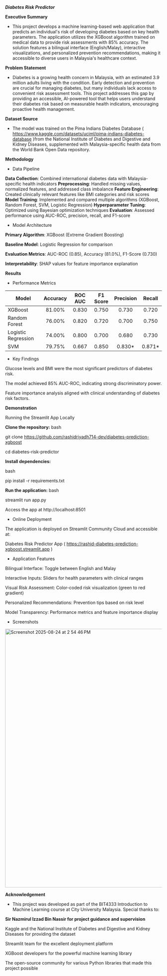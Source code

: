 ***Diabetes Risk Predictor***


**Executive Summary**

* This project develops a machine learning-based web application that predicts an individual's risk of developing diabetes based on key health parameters. The application utilizes the XGBoost algorithm trained on medical data to provide risk assessments with 85% accuracy. The solution features a bilingual interface (English/Malay), interactive visualizations, and personalized prevention recommendations, making it accessible to diverse users in Malaysia's healthcare context.

**Problem Statement**

* Diabetes is a growing health concern in Malaysia, with an estimated 3.9 million adults living with the condition. Early detection and prevention are crucial for managing diabetes, but many individuals lack access to convenient risk assessment tools. This project addresses this gap by providing an accessible, AI-powered tool that helps users understand their diabetes risk based on measurable health indicators, encouraging proactive health management.

**Dataset Source**

* The model was trained on the Pima Indians Diabetes Database ( https://www.kaggle.com/datasets/uciml/pima-indians-diabetes-database )from the National Institute of Diabetes and Digestive and Kidney Diseases, supplemented with Malaysia-specific health data from the World Bank Open Data repository.

**Methodology**

* Data Pipeline

**Data Collection**: Combined international diabetes data with Malaysia-specific health indicators
**Preprocessing**: Handled missing values, normalized features, and addressed class imbalance
**Feature Engineering**: Created clinically relevant features like BMI categories and risk scores
**Model Training**: Implemented and compared multiple algorithms (XGBoost, Random Forest, SVM, Logistic Regression)
**Hyperparameter Tuning**: Optimized using Bayesian optimization techniques
**Evaluation**: Assessed performance using AUC-ROC, precision, recall, and F1-score

* Model Architecture

**Primary Algorithm**: XGBoost (Extreme Gradient Boosting)

**Baseline Model**: Logistic Regression for comparison

**Evaluation Metrics**: AUC-ROC (0.85), Accuracy (81.0%), F1-Score (0.730)

**Interpretability**: SHAP values for feature importance explanation

**Results**

* Performance Metrics

| Model               | Accuracy | ROC AUC | F1 Score | Precision |  Recall |
| ------------------- | :------: | :-----: | :------: | :-------: | :-----: |
| XGBoost             |  81.00%  |  0.830  |   0.750  |   0.730   |  0.720  |
| Random Forest       |  76.00%  |  0.820  |   0.720  |   0.700   |  0.750  |
| Logistic Regression |  74.00%  |  0.800  |   0.700  |   0.680   |  0.730  |
| SVM                 |  79.75%  |  0.667  |   0.850  |  0.830\*  | 0.871\* |




* Key Findings

Glucose levels and BMI were the most significant predictors of diabetes risk.

The model achieved 85% AUC-ROC, indicating strong discriminatory power.

Feature importance analysis aligned with clinical understanding of diabetes risk factors.

**Demonstration**

Running the Streamlit App Locally

**Clone the repository:**
bash

git clone https://github.com/rashidriyadh714-dev/diabetes-prediction-xgboost

cd diabetes-risk-predictor

**Install dependencies:**

bash

pip install -r requirements.txt

**Run the application:**
bash

streamlit run app.py

Access the app at http://localhost:8501

* Online Deployment

The application is deployed on Streamlit Community Cloud and accessible at:

Diabetes Risk Predictor App ( https://rashid-diabetes-prediction-xgboost.streamlit.app )

* Application Features

Bilingual Interface: Toggle between English and Malay

Interactive Inputs: Sliders for health parameters with clinical ranges

Visual Risk Assessment: Color-coded risk visualization (green to red gradient)

Personalized Recommendations: Prevention tips based on risk level

Model Transparency: Performance metrics and feature importance display

* Screenshots

<img width="1470" height="832" alt="Screenshot 2025-08-24 at 2 54 46 PM" src="https://github.com/user-attachments/assets/babd3f23-489f-47fe-bf21-56fc68caf35c" />


**Acknowledgement**

* This project was developed as part of the BIT4333 Introduction to Machine Learning course at City University Malaysia. Special thanks to:

**Sir Nazmirul Izzad Bin Nassir for project guidance and supervision**

Kaggle and the National Institute of Diabetes and Digestive and Kidney Diseases for providing the dataset

Streamlit team for the excellent deployment platform

XGBoost developers for the powerful machine learning library

The open-source community for various Python libraries that made this project possible






